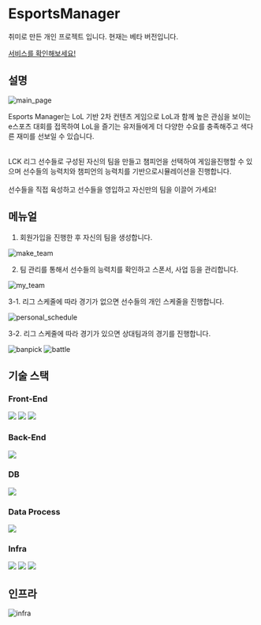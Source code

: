 # EsportsManager

취미로 만든 개인 프로젝트 입니다. 현재는 베타 버전입니다. </br>

[서비스를 확인해보세요!](http://lckm.kro.kr)

## 설명
![main_page](https://user-images.githubusercontent.com/33647638/190862580-8c757369-97b0-4034-a47c-1cc74f4d2148.png)

 Esports Manager는 LoL 기반 2차 컨텐츠 게임으로 LoL과 함께 높은
 관심을 보이는 e스포츠 대회를 접목하여 LoL을 즐기는 유저들에게 더
 다양한 수요를 충족해주고 색다른 재미를 선보일 수 있습니다.
 
 </br>
 LCK 리그 선수들로 구성된 자신의 팀을 만들고 챔피언을 선택하여 게임을진행할 수 있으며 선수들의 능력치와 챔피언의 능력치를 기반으로시뮬레이션을 진행합니다.
 <br />
 <br />
선수들을 직접 육성하고 선수들을 영입하고 자신만의 팀을 이끌어 가세요!

## 메뉴얼

1. 회원가입을 진행한 후 자신의 팀을 생성합니다.

![make_team](https://user-images.githubusercontent.com/33647638/190862936-c279c553-4f37-44ac-8183-165ed9903f42.png)
</br>

2. 팀 관리를 통해서 선수들의 능력치를 확인하고 스폰서, 사업 등을 관리합니다.

![my_team](https://user-images.githubusercontent.com/33647638/190863088-7e42634c-552c-4502-84f5-95dde8b000c2.png)
</br>

3-1. 리그 스케줄에 따라 경기가 없으면 선수들의 개인 스케줄을 진행합니다.

![personal_schedule](https://user-images.githubusercontent.com/33647638/190863420-36d984c9-c0e7-4cbc-8702-e1e5ae578b4d.png)
</br>

3-2. 리그 스케줄에 따라 경기가 있으면 상대팀과의 경기를 진행합니다.

![banpick](https://user-images.githubusercontent.com/33647638/190863458-39e4da07-3a04-438a-846f-56e1effdb677.png)
![battle](https://user-images.githubusercontent.com/33647638/190863480-09658712-f552-41fd-a501-4e3f03b0041a.png)
</br>

## 기술 스택

### Front-End
<p>
  <img src="https://img.shields.io/badge/html5-E34F26?style=for-the-badge&logo=html5&logoColor=white">
  <img src="https://img.shields.io/badge/css3-1572B6?style=for-the-badge&logo=css3&logoColor=white">
  <img src="https://img.shields.io/badge/react-61DAFB?style=for-the-badge&logo=react&logoColor=white">
</p>

### Back-End
<p>
  <img src="https://img.shields.io/badge/springboot-6DB33F?style=for-the-badge&logo=springboot&logoColor=white">
</p>

### DB
<p>
  <img src="https://img.shields.io/badge/mariadb-003545?style=for-the-badge&logo=mariadb&logoColor=white">
</p>

### Data Process
<p>
  <img src="https://img.shields.io/badge/python-3776AB?style=for-the-badge&logo=python&logoColor=white">
</p>

### Infra
<p>
  <img src="https://img.shields.io/badge/aws_ec2-FF9900?style=for-the-badge&logo=amazonec2&logoColor=white">
  <img src="https://img.shields.io/badge/aws_rds-527FFF?style=for-the-badge&logo=amazonrds&logoColor=white">
  <img src="https://img.shields.io/badge/aws_s3-569A31?style=for-the-badge&logo=amazons3&logoColor=white">
</p>

## 인프라
![infra](https://user-images.githubusercontent.com/33647638/190866046-b407e63d-e417-4f86-9d71-04154c6a232d.jpg)





